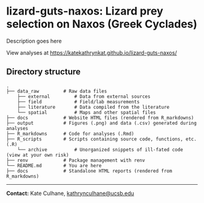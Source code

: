 # lizard-guts-naxos: Lizard prey selection on Naxos (Greek Cyclades)

Description goes here

View analyses at https://katekathrynkat.github.io/lizard-guts-naxos/

## Directory structure

    .
    ├── data_raw         # Raw data files
        ├── external         # Data from external sources
        ├── field            # Field/lab measurements
        ├── literature       # Data compiled from the literature
        └── spatial          # Maps and other spatial files
    ├── docs             # Website HTML files (rendered from R_markdowns)
    ├── output           # Figures (.png) and data (.csv) generated during analyses
    ├── R_markdowns      # Code for analyses (.Rmd)
    ├── R_scripts        # Scripts containing source code, functions, etc. (.R)
        └── archive          # Unorganized snippets of ill-fated code (view at your own risk)
    ├── renv             # Package management with renv
    └── README.md        # You are here
    ├── docs             # Standalone HTML reports (rendered from R_markdowns)
-----

**Contact:** Kate Culhane, kathrynculhane@ucsb.edu
